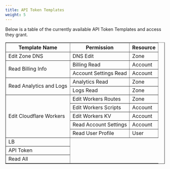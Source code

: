 ```yaml
---
title: API Token Templates
weight: 5
---
```


Below is a table of the currently available API Token Templates and access they grant.

<table border="1" style="width:100%">
    <tr>
        <th>Template Name</th>
        <th>Permission</th>
        <th>Resource</th>
    </tr>
    <tr>
        <td>Edit Zone DNS</td>
        <td>DNS Edit</td>
        <td>Zone</td>
    </tr>
    <tr>
        <td rowspan="2">Read Billing Info</td>
        <td>Billing Read</td>
        <td>Account</td>
    </tr>
    <tr>
        <td>Account Settings Read</td>
        <td>Account</td>
    </tr>
    <tr>
        <td rowspan="2">Read Analytics and Logs</td>
        <td>Analytics Read</td>
        <td>Zone</td>
    </tr>
    <tr>
        <td>Logs Read</td>
        <td>Zone</td>
    </tr>
    <tr>
        <td rowspan="5">Edit Cloudflare Workers</td>
        <td>Edit Workers Routes</td>
        <td>Zone</td>
    </tr>
    <tr>
        <td>Edit Workers Scripts</td>
        <td>Account</td>
    </tr>
    <tr>
        <td>Edit Workers KV</td>
        <td>Account</td>
    </tr>
    <tr>
        <td>Read Account Settings</td>
        <td>Account</td>
    </tr>
    <tr>
        <td>Read User Profile</td>
        <td>User</td>
    </tr>
    <tr>
        <td>LB</td>
    </tr>
    <tr>
        <td>API Token</td>
    </tr>
    <tr>
        <td>Read All</td>
    </tr>
</table>








